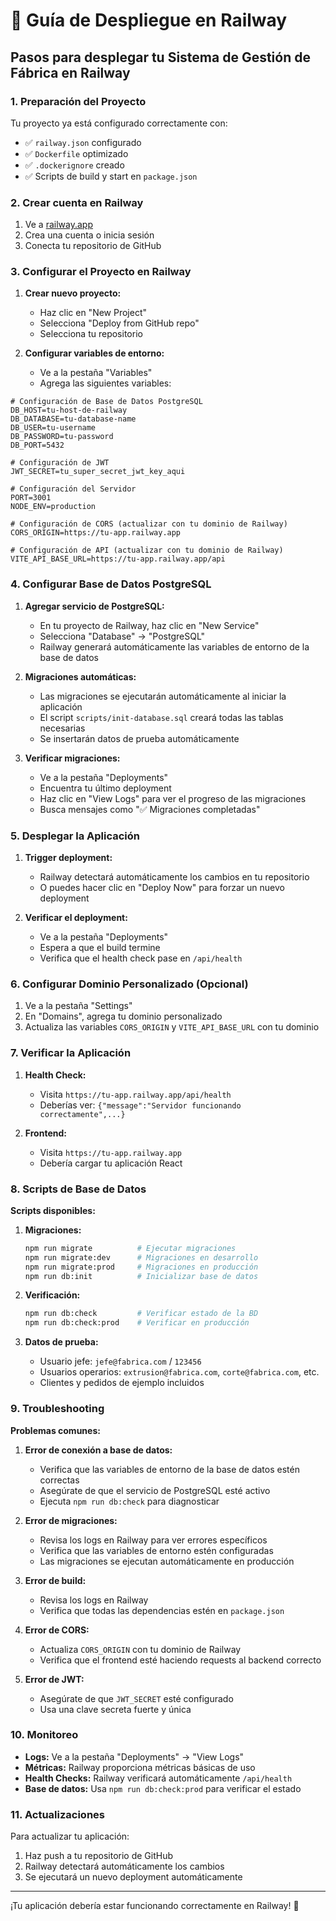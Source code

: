 # 🚀 Guía de Despliegue en Railway

## Pasos para desplegar tu Sistema de Gestión de Fábrica en Railway

### 1. Preparación del Proyecto

Tu proyecto ya está configurado correctamente con:
- ✅ `railway.json` configurado
- ✅ `Dockerfile` optimizado
- ✅ `.dockerignore` creado
- ✅ Scripts de build y start en `package.json`

### 2. Crear cuenta en Railway

1. Ve a [railway.app](https://railway.app)
2. Crea una cuenta o inicia sesión
3. Conecta tu repositorio de GitHub

### 3. Configurar el Proyecto en Railway

1. **Crear nuevo proyecto:**
   - Haz clic en "New Project"
   - Selecciona "Deploy from GitHub repo"
   - Selecciona tu repositorio

2. **Configurar variables de entorno:**
   - Ve a la pestaña "Variables"
   - Agrega las siguientes variables:

```env
# Configuración de Base de Datos PostgreSQL
DB_HOST=tu-host-de-railway
DB_DATABASE=tu-database-name
DB_USER=tu-username
DB_PASSWORD=tu-password
DB_PORT=5432

# Configuración de JWT
JWT_SECRET=tu_super_secret_jwt_key_aqui

# Configuración del Servidor
PORT=3001
NODE_ENV=production

# Configuración de CORS (actualizar con tu dominio de Railway)
CORS_ORIGIN=https://tu-app.railway.app

# Configuración de API (actualizar con tu dominio de Railway)
VITE_API_BASE_URL=https://tu-app.railway.app/api
```

### 4. Configurar Base de Datos PostgreSQL

1. **Agregar servicio de PostgreSQL:**
   - En tu proyecto de Railway, haz clic en "New Service"
   - Selecciona "Database" → "PostgreSQL"
   - Railway generará automáticamente las variables de entorno de la base de datos

2. **Migraciones automáticas:**
   - Las migraciones se ejecutarán automáticamente al iniciar la aplicación
   - El script `scripts/init-database.sql` creará todas las tablas necesarias
   - Se insertarán datos de prueba automáticamente

3. **Verificar migraciones:**
   - Ve a la pestaña "Deployments"
   - Encuentra tu último deployment
   - Haz clic en "View Logs" para ver el progreso de las migraciones
   - Busca mensajes como "✅ Migraciones completadas"

### 5. Desplegar la Aplicación

1. **Trigger deployment:**
   - Railway detectará automáticamente los cambios en tu repositorio
   - O puedes hacer clic en "Deploy Now" para forzar un nuevo deployment

2. **Verificar el deployment:**
   - Ve a la pestaña "Deployments"
   - Espera a que el build termine
   - Verifica que el health check pase en `/api/health`

### 6. Configurar Dominio Personalizado (Opcional)

1. Ve a la pestaña "Settings"
2. En "Domains", agrega tu dominio personalizado
3. Actualiza las variables `CORS_ORIGIN` y `VITE_API_BASE_URL` con tu dominio

### 7. Verificar la Aplicación

1. **Health Check:**
   - Visita `https://tu-app.railway.app/api/health`
   - Deberías ver: `{"message":"Servidor funcionando correctamente",...}`

2. **Frontend:**
   - Visita `https://tu-app.railway.app`
   - Debería cargar tu aplicación React

### 8. Scripts de Base de Datos

**Scripts disponibles:**

1. **Migraciones:**
   ```bash
   npm run migrate          # Ejecutar migraciones
   npm run migrate:dev      # Migraciones en desarrollo
   npm run migrate:prod     # Migraciones en producción
   npm run db:init          # Inicializar base de datos
   ```

2. **Verificación:**
   ```bash
   npm run db:check         # Verificar estado de la BD
   npm run db:check:prod    # Verificar en producción
   ```

3. **Datos de prueba:**
   - Usuario jefe: `jefe@fabrica.com` / `123456`
   - Usuarios operarios: `extrusion@fabrica.com`, `corte@fabrica.com`, etc.
   - Clientes y pedidos de ejemplo incluidos

### 9. Troubleshooting

**Problemas comunes:**

1. **Error de conexión a base de datos:**
   - Verifica que las variables de entorno de la base de datos estén correctas
   - Asegúrate de que el servicio de PostgreSQL esté activo
   - Ejecuta `npm run db:check` para diagnosticar

2. **Error de migraciones:**
   - Revisa los logs en Railway para ver errores específicos
   - Verifica que las variables de entorno estén configuradas
   - Las migraciones se ejecutan automáticamente en producción

3. **Error de build:**
   - Revisa los logs en Railway
   - Verifica que todas las dependencias estén en `package.json`

4. **Error de CORS:**
   - Actualiza `CORS_ORIGIN` con tu dominio de Railway
   - Verifica que el frontend esté haciendo requests al backend correcto

5. **Error de JWT:**
   - Asegúrate de que `JWT_SECRET` esté configurado
   - Usa una clave secreta fuerte y única

### 10. Monitoreo

- **Logs:** Ve a la pestaña "Deployments" → "View Logs"
- **Métricas:** Railway proporciona métricas básicas de uso
- **Health Checks:** Railway verificará automáticamente `/api/health`
- **Base de datos:** Usa `npm run db:check:prod` para verificar el estado

### 11. Actualizaciones

Para actualizar tu aplicación:
1. Haz push a tu repositorio de GitHub
2. Railway detectará automáticamente los cambios
3. Se ejecutará un nuevo deployment automáticamente

---

¡Tu aplicación debería estar funcionando correctamente en Railway! 🎉 
